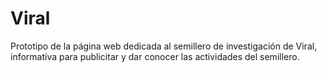 # Viral
Prototipo de la página web dedicada al semillero de investigación de Viral, informativa para publicitar y dar conocer las actividades del semillero.

